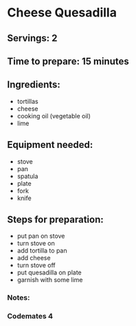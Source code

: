 # Cheese Quesadilla

## Servings: 2

## Time to prepare: 15 minutes

## Ingredients: 
- tortillas
- cheese
- cooking oil (vegetable oil)
- lime


## Equipment needed:
- stove
- pan
- spatula
- plate
- fork
- knife


## Steps for preparation:
- put pan on stove
- turn stove on
- add tortilla to pan
- add cheese
- turn stove off
- put quesadilla on plate
- garnish with some lime



### Notes:



### Codemates 4
